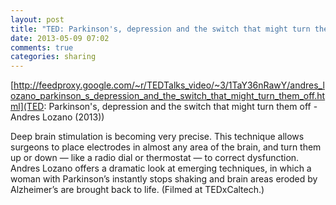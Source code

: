 ```yaml
---
layout: post
title: "TED: Parkinson's, depression and the switch that might turn them off - Andres Lozano (2013)"
date: 2013-05-09 07:02
comments: true
categories: sharing
---
```

[http://feedproxy.google.com/~r/TEDTalks_video/~3/1TaY36nRawY/andres_lozano_parkinson_s_depression_and_the_switch_that_might_turn_them_off.html](TED: Parkinson's, depression and the switch that might turn them off - Andres Lozano (2013))


Deep brain stimulation is becoming very precise. This technique allows surgeons to place electrodes in almost any area of the brain, and turn them up or down — like a radio dial or thermostat — to correct dysfunction. Andres Lozano offers a dramatic look at emerging techniques, in which a woman with Parkinson’s instantly stops shaking and brain areas eroded by Alzheimer’s are brought back to life. (Filmed at TEDxCaltech.)

